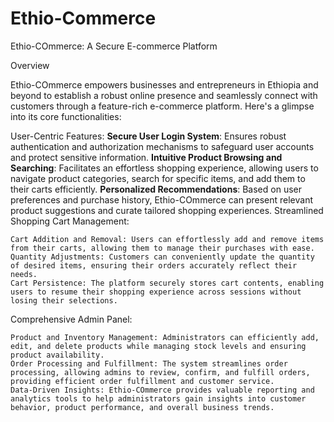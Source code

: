 # Ethio-Commerce

Ethio-COmmerce: A Secure E-commerce Platform

Overview

Ethio-COmmerce empowers businesses and entrepreneurs in Ethiopia and beyond to establish a robust online presence and seamlessly connect with customers through a feature-rich e-commerce platform. Here's a glimpse into its core functionalities:

User-Centric Features:
<strong>Secure User Login System</strong>: Ensures robust authentication and authorization mechanisms to safeguard user accounts and protect sensitive information.
<strong>Intuitive Product Browsing and Searching</strong>: Facilitates an effortless shopping experience, allowing users to navigate product categories, search for specific items, and add them to their carts efficiently.
<strong>Personalized Recommendations</strong>: Based on user preferences and purchase history, Ethio-COmmerce can present relevant product suggestions and curate tailored shopping experiences.
Streamlined Shopping Cart Management:

    Cart Addition and Removal: Users can effortlessly add and remove items from their carts, allowing them to manage their purchases with ease.
    Quantity Adjustments: Customers can conveniently update the quantity of desired items, ensuring their orders accurately reflect their needs.
    Cart Persistence: The platform securely stores cart contents, enabling users to resume their shopping experience across sessions without losing their selections.

Comprehensive Admin Panel:

    Product and Inventory Management: Administrators can efficiently add, edit, and delete products while managing stock levels and ensuring product availability.
    Order Processing and Fulfillment: The system streamlines order processing, allowing admins to review, confirm, and fulfill orders, providing efficient order fulfillment and customer service.
    Data-Driven Insights: Ethio-COmmerce provides valuable reporting and analytics tools to help administrators gain insights into customer behavior, product performance, and overall business trends.
